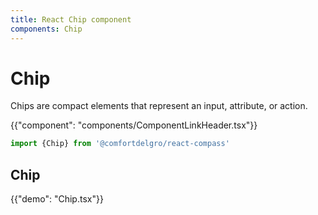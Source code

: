```yaml
---
title: React Chip component
components: Chip
---
```


# Chip

<p class="description">Chips are compact elements that represent an input, attribute, or action.</p>

{{"component": "components/ComponentLinkHeader.tsx"}}

```jsx
import {Chip} from '@comfortdelgro/react-compass'
```

## Chip

{{"demo": "Chip.tsx"}}
